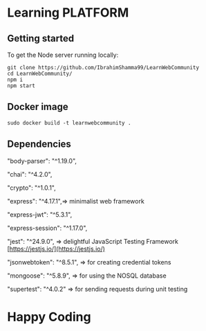 
# Learning PLATFORM

## Getting started
To get the Node server running locally:

```
git clone https://github.com/IbrahimShamma99/LearnWebCommunity
cd LearnWebCommunity/
npm i
npm start
```
## Docker image 
```
sudo docker build -t learnwebcommunity .
```

## Dependencies
"body-parser": "^1.19.0",

"chai": "^4.2.0",

"crypto": "^1.0.1",

"express": "^4.17.1",=> minimalist web framework

"express-jwt": "^5.3.1",  

"express-session": "^1.17.0", 

"jest": "^24.9.0",  => delightful JavaScript Testing Framework
[https://jestjs.io/](https://jestjs.io/) 

"jsonwebtoken": "^8.5.1",  => for creating credential tokens

"mongoose": "^5.8.9",  => for using the NOSQL database

"supertest": "^4.0.2"   => for sending requests during unit testing


# Happy Coding
